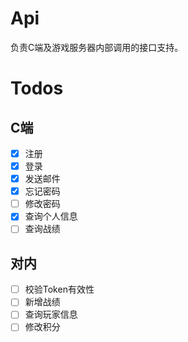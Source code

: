 # Api
负责C端及游戏服务器内部调用的接口支持。
# Todos
## C端
 - [x] 注册
 - [x] 登录
 - [x] 发送邮件
 - [x] 忘记密码
 - [ ] 修改密码
 - [x] 查询个人信息
 - [ ] 查询战绩

## 对内
 - [ ] 校验Token有效性
 - [ ] 新增战绩
 - [ ] 查询玩家信息
 - [ ] 修改积分
